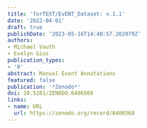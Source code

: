 ```yaml
---
title: 'forTEXT/EvENT_Dataset: v.1.1'
date: '2022-04-01'
draft: true
publishDate: '2023-05-16T14:40:57.202079Z'
authors:
- Michael Vauth
- Evelyn Gius
publication_types:
- '0'
abstract: Manual Event Annotations
featured: false
publication: '*Zenodo*'
doi: 10.5281/ZENODO.6406568
links:
- name: URL
  url: https://zenodo.org/record/6406568
---
```


